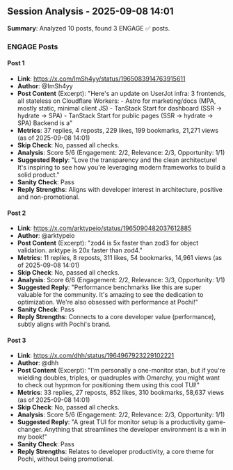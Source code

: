 ## Session Analysis - 2025-09-08 14:01

**Summary**: Analyzed 10 posts, found 3 ENGAGE ✅ posts.

### ENGAGE Posts

#### Post 1
- **Link**: https://x.com/ImSh4yy/status/1965083914763915611
- **Author**: @ImSh4yy
- **Post Content** (Excerpt): "Here's an update on UserJot infra: 3 frontends, all stateless on Cloudflare Workers: - Astro for marketing/docs (MPA, mostly static, minimal client JS) - TanStack Start for dashboard (SSR → hydrate → SPA) - TanStack Start for public pages (SSR → hydrate → SPA) Backend is a"
- **Metrics**: 37 replies, 4 reposts, 229 likes, 199 bookmarks, 21,271 views (as of 2025-09-08 14:01)
- **Skip Check**: No, passed all checks.
- **Analysis**: Score 5/6 (Engagement: 2/2, Relevance: 2/3, Opportunity: 1/1)
- **Suggested Reply**: "Love the transparency and the clean architecture! It's inspiring to see how you're leveraging modern frameworks to build a solid product."
- **Sanity Check**: Pass
- **Reply Strengths**: Aligns with developer interest in architecture, positive and non-promotional.

#### Post 2
- **Link**: https://x.com/arktypeio/status/1965090482037612885
- **Author**: @arktypeio
- **Post Content** (Excerpt): "zod4 is 5x faster than zod3 for object validation. arktype is 20x faster than zod4."
- **Metrics**: 11 replies, 8 reposts, 311 likes, 54 bookmarks, 14,961 views (as of 2025-09-08 14:01)
- **Skip Check**: No, passed all checks.
- **Analysis**: Score 6/6 (Engagement: 2/2, Relevance: 3/3, Opportunity: 1/1)
- **Suggested Reply**: "Performance benchmarks like this are super valuable for the community. It's amazing to see the dedication to optimization. We're also obsessed with performance at Pochi!"
- **Sanity Check**: Pass
- **Reply Strengths**: Connects to a core developer value (performance), subtly aligns with Pochi's brand.

#### Post 3
- **Link**: https://x.com/dhh/status/1964967923229102221
- **Author**: @dhh
- **Post Content** (Excerpt): "I'm personally a one-monitor stan, but if you're wielding doubles, triples, or quadruples with Omarchy, you might want to check out hyprmon for positioning them using this cool TUI!"
- **Metrics**: 33 replies, 27 reposts, 852 likes, 310 bookmarks, 58,637 views (as of 2025-09-08 14:01)
- **Skip Check**: No, passed all checks.
- **Analysis**: Score 5/6 (Engagement: 2/2, Relevance: 2/3, Opportunity: 1/1)
- **Suggested Reply**: "A great TUI for monitor setup is a productivity game-changer. Anything that streamlines the developer environment is a win in my book!"
- **Sanity Check**: Pass
- **Reply Strengths**: Relates to developer productivity, a core theme for Pochi, without being promotional.

